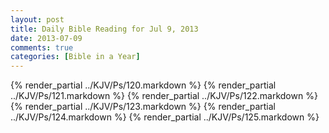 ```yaml
---
layout: post
title: Daily Bible Reading for Jul 9, 2013
date: 2013-07-09
comments: true
categories: [Bible in a Year]
---
```

{% render_partial ../KJV/Ps/120.markdown %}
{% render_partial ../KJV/Ps/121.markdown %}
{% render_partial ../KJV/Ps/122.markdown %}
{% render_partial ../KJV/Ps/123.markdown %}
{% render_partial ../KJV/Ps/124.markdown %}
{% render_partial ../KJV/Ps/125.markdown %}
